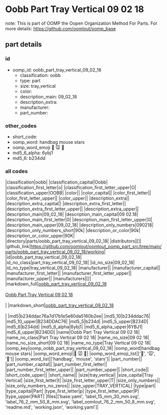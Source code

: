 # Oobb Part Tray Vertical 09 02 18  

note: This is part of OOMP the Oopen Organization Method For Parts. For more details: https://github.com/oomlout/oomp_base

##  part details





### id
* oomp_id: oobb_part_tray_vertical_09_02_18
  * classification: oobb
  * type: part
  * size: tray_vertical
  * color: 
  * description_main: 09_02_18
  * description_extra: 
  * manufacturer: 
  * part_number: 

### other_codes
* short_code: 
* oomp_word: handbag mouse stars
* oomp_word_emoji :handbag: :mouse: :stars:
* md5_6_alpha: 6ybj1
* md5_6: b234dd

### all codes 
|classification|oobb|
|classification_capital|Oobb|
|classification_first_letter|o|
|classification_first_letter_upper|O|
|classification_upper|OOBB|
|color||
|color_capital||
|color_first_letter||
|color_first_letter_upper||
|color_upper||
|description_extra||
|description_extra_capital||
|description_extra_first_letter||
|description_extra_first_letter_upper||
|description_extra_upper||
|description_main|09_02_18|
|description_main_capital|09 02.18|
|description_main_first_letter|0|
|description_main_first_letter_upper|0|
|description_main_upper|09_02_18|
|description_only_numbers|090218|
|description_only_numbers_short|90k|
|description_or_color|90k|
|description_or_color_upper|90K|
|directory|parts/oobb_part_tray_vertical_09_02_18|
|distributors|[]|
|github_link|https://github.com/oomlout/oomlout_oomp_part_src/tree/main/parts/oobb_part_tray_vertical_09_02_18/working|
|id|oobb_part_tray_vertical_09_02_18|
|id_no_class|part_tray_vertical_09_02_18|
|id_no_size|09_02_18|
|id_no_type|tray_vertical_09_02_18|
|manufacturer||
|manufacturer_capital||
|manufacturer_first_letter||
|manufacturer_first_letter_upper||
|manufacturer_upper||
|manufacturers|[]|
|markdown_full|[oobb_part_tray_vertical_09_02_18](https://github.com/oomlout/oomlout_oomp_part_src/tree/main/parts/oobb_part_tray_vertical_09_02_18/working)<br>[](https://github.com/oomlout/oomlout_oomp_part_src/tree/main/parts/oobb_part_tray_vertical_09_02_18/working)<br>[Oobb Part Tray Vertical 09 02 18](https://github.com/oomlout/oomlout_oomp_part_src/tree/main/parts/oobb_part_tray_vertical_09_02_18/working)<br><br>|
|markdown_short|[oobb_part_tray_vertical_09_02_18](https://github.com/oomlout/oomlout_oomp_part_src/tree/main/parts/oobb_part_tray_vertical_09_02_18/working)<br><br>|
|md5|b234ddac76a7d17b1e5e60da5160b2ee|
|md5_10|b234ddac76|
|md5_10_upper|B234DDAC76|
|md5_5|b234d|
|md5_5_upper|B234D|
|md5_6|b234dd|
|md5_6_alpha|6ybj1|
|md5_6_alpha_upper|6YBJ1|
|md5_6_upper|B234DD|
|name|Oobb Part Tray Vertical 09 02 18|
|name_no_class|Part Tray Vertical 09 02 18|
|name_no_size|09 02 18|
|name_no_size_short|09 02 18|
|name_no_type|Tray Vertical 09 02 18|
|oomp_key|oomp_oobb_part_tray_vertical_09_02_18|
|oomp_word|handbag mouse stars|
|oomp_word_emoji|:handbag: :mouse: :stars:|
|oomp_word_emoji_list|[':handbag:', ':mouse:', ':stars:']|
|oomp_word_list|['handbag', 'mouse', 'stars']|
|part_number||
|part_number_capital||
|part_number_first_letter||
|part_number_first_letter_upper||
|part_number_upper||
|short_code||
|short_code_upper||
|short_name||
|size|tray_vertical|
|size_capital|Tray Vertical|
|size_first_letter|t|
|size_first_letter_upper|T|
|size_only_numbers||
|size_only_numbers_no_zeros||
|size_upper|TRAY_VERTICAL|
|type|part|
|type_capital|Part|
|type_first_letter|p|
|type_first_letter_upper|P|
|type_upper|PART|
|files|['base.yaml', 'label_15_mm_30_mm.svg', 'label_76_2_mm_50_8_mm.svg', 'label_oomlout_76_2_mm_50_8_mm.svg', 'readme.md', 'working.json', 'working.yaml']|

